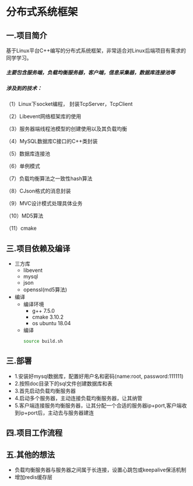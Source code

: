 # 分布式系统框架

## 一.项目简介

基于Linux平台C++编写的分布式系统框架，非常适合对Linux后端项目有需求的同学学习。

##### 主要包含服务端，负载均衡服务器，客户端，信息采集器，数据库连接池等

##### 涉及到的技术：

（1）Linux下socket编程， 封装TcpServer，TcpClient

（2）Libevent网络框架库的使用

（3）服务器端线程池模型的创建使用以及其负载均衡

（4）MySQL数据库C接口的C++类封装

（5）数据库连接池

（6）单例模式

（7）负载均衡算法之一致性hash算法

（8）CJson格式的消息封装

（9）MVC设计模式处理具体业务

（10）MD5算法

（11）cmake


## 三.项目依赖及编译
- 三方库
    - libevent
    - mysql
    - json
    - openssl(md5算法)
- 编译
    - 编译环境
        - g++ 7.5.0
        - cmake 3.10.2
        - os ubuntu 18.04
    - 编译
        ```bash
        source build.sh
        ```

## 三.部署
- 1.安装好mysql数据库，配置好用户名和密码(name:root, password:111111)
- 2.按照doc目录下的sql文件创建数据库和表
- 3.首先启动负载均衡服务器
- 4.启动多个服务器，主动连接负载均衡服务器，让其纳管
- 5.客户端连接服务均衡服务器，让其分配一个合适的服务器ip+port,客户端收到ip+port后，主动去与服务器建连



## 四.项目工作流程


## 五.其他的想法
- 负载均衡服务器与服务器之间属于长连接，设置心跳包或keepalive保活机制
- 增加redis缓存层